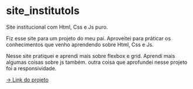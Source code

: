 # site_institutoIs
 Site institucional com Html, Css e Js puro.

 Fiz esse site para um projeto do meu pai. Aproveitei para práticar os conhecimentos que venho aprendendo sobre Html, Css e Js.

 Nesse site pratiquei e aprendi mais sobre flexbox e grid. Aprendi mais algumas coisas sobre js também. outra coisa que aprofundei nesse projeto foi a responsividade.


 <a href="https://apoloislaio.github.io/site_institutoIs/">-> Link do projeto</a>
